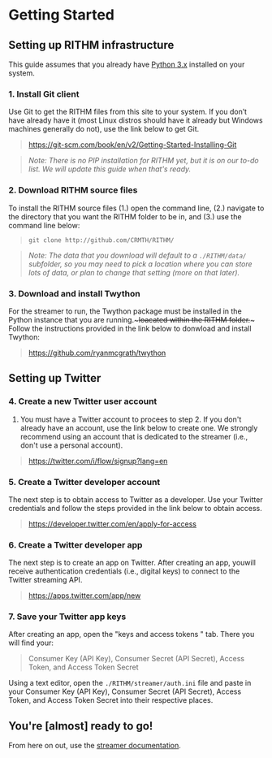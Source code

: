 # Getting Started

## Setting up RITHM infrastructure
This guide assumes that you already have [Python 3.x](https://www.python.org/downloads/) installed on your system.

### 1. Install Git client 
Use Git to get the RITHM files from this site to your system. If you don’t have already have it (most Linux distros should have it already but Windows machines generally do not), use the link below to get Git.
> https://git-scm.com/book/en/v2/Getting-Started-Installing-Git

> _Note: There is no PIP installation for RITHM yet, but it is on our to-do list. We will update this guide when that's ready._

### 2. Download RITHM source files
To install the RITHM source files (1.) open the command line, (2.) navigate to the directory that you want the RITHM folder to be in, and (3.) use the command line below:
> `git clone http://github.com/CRMTH/RITHM/`

> _Note: The data that you download will default to a `./RITHM/data/` subfolder, so you may need to pick a location where you can store lots of data, or plan to change that setting (more on that later)._

### 3. Download and install Twython
For the streamer to run, the Twython package must be installed in the Python instance that you are running.~~~loacated within the RITHM folder.~~~ Follow the instructions provided in the link below to donwload and install Twython: 
> https://github.com/ryanmcgrath/twython

## Setting up Twitter

### 4. Create a new Twitter user account
1. You must have a Twitter account to procees to step 2. If you don't already have an account, use the link below to create one.  We strongly recommend using an account that is dedicated to the streamer (i.e., don't use a personal account).
>https://twitter.com/i/flow/signup?lang=en

### 5. Create a Twitter developer account
The next step is to obtain access to Twitter as a developer. Use your Twitter credentials and follow the steps provided in the link below to obtain access.
>https://developer.twitter.com/en/apply-for-access

### 6. Create a Twitter developer app
The next step is to create an app on Twitter. After creating an app, youwill receive authentication credentials (i.e., digital keys) to connect to the Twitter streaming API.
>https://apps.twitter.com/app/new

### 7. Save your Twitter app keys 
After creating an app, open the "keys and access tokens " tab. 
There you will find your:
> Consumer Key (API Key), Consumer Secret (API Secret), Access Token, and Access Token Secret

Using a text editor, open the `./RITHM/streamer/auth.ini` file and paste in your Consumer Key (API Key),
Consumer Secret (API Secret), Access Token, and Access Token Secret into their respective places.

## You're \[almost\] ready to go!
From here on out, use the [streamer documentation](https://github.com/CRMTH/RITHM/tree/master/streamer).
